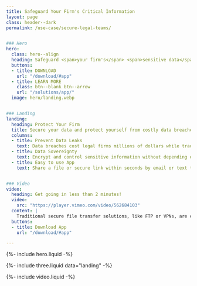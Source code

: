 ```yaml
---
title: Safeguard Your Firm's Critical Information
layout: page
class: header--dark
permalink: /use-case/secure-legal-teams/


### Hero
hero:
  class: hero--align
  heading: Safeguard <span>your firm's</span> <span>sensitive data</span>.
  buttons:
  - title: DOWNLOAD
    url: "/download/#app"
  - title: LEARN MORE
    class: btn--blank btn--arrow
    url: "/solutions/app/"
  image: hero/landing.webp


### Landing
landing:
  heading: Protect Your Firm
  title: Secure your data and protect yourself from costly data breaches.
  columns:
  - title: Prevent Data Leaks
    text: Data breaches cost legal firms millions of dollars while traditional FTP or VPN security measures make it challenging to work efficiently.   
  - title: Data Sovereignty
    text: Encrypt and control sensitive information without depending on services that expose your firm to third-party risks.
  - title: Easy to use App
    text: Share a file or secure link within seconds by email or text to clients – enhancing your services and processes – without the need for costly IT administration. 


### Video
video:
  heading: Get going in less than 2 minutes!
  video:
    src: "https://player.vimeo.com/video/562684103"
  content: |
    Traditional secure file transfer solutions, like FTP or VPNs, are costly to setup and maintain. Modern cloud storage solutions don't have the level of security and privacy required. If you need to share sensitive files and data with your clients, Diode may be the perfect solution.
  buttons:
  - title: Download App
    url: "/download/#app"

---
```


{%- include hero.liquid -%}

{%- include three.liquid data="landing" -%}

{%- include video.liquid -%}
